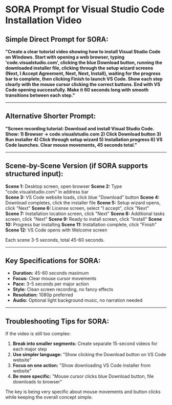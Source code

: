 # SORA Prompt for Visual Studio Code Installation Video

## Simple Direct Prompt for SORA:

**"Create a clear tutorial video showing how to install Visual Studio Code on Windows. Start with opening a web browser, typing 'code.visualstudio.com', clicking the blue Download button, running the downloaded installer file, clicking through the setup wizard screens (Next, I Accept Agreement, Next, Next, Install), waiting for the progress bar to complete, then clicking Finish to launch VS Code. Show each step clearly with the mouse cursor clicking the correct buttons. End with VS Code opening successfully. Make it 60 seconds long with smooth transitions between each step."**

---

## Alternative Shorter Prompt:

**"Screen recording tutorial: Download and install Visual Studio Code. Show: 1) Browser → code.visualstudio.com 2) Click Download button 3) Run installer 4) Click through setup wizard 5) Installation progress 6) VS Code launches. Clear mouse movements, 45 seconds total."**

---

## Scene-by-Scene Version (if SORA supports structured input):

**Scene 1:** Desktop screen, open browser
**Scene 2:** Type "code.visualstudio.com" in address bar  
**Scene 3:** VS Code website loads, click blue "Download" button
**Scene 4:** Download completes, click the installer file
**Scene 5:** Setup wizard opens, click "Next"
**Scene 6:** License screen, select "I accept", click "Next"  
**Scene 7:** Installation location screen, click "Next"
**Scene 8:** Additional tasks screen, click "Next"
**Scene 9:** Ready to install screen, click "Install"
**Scene 10:** Progress bar installing
**Scene 11:** Installation complete, click "Finish"
**Scene 12:** VS Code opens with Welcome screen

Each scene 3-5 seconds, total 45-60 seconds.

---

## Key Specifications for SORA:

- **Duration:** 45-60 seconds maximum
- **Focus:** Clear mouse cursor movements
- **Pace:** 3-5 seconds per major action
- **Style:** Clean screen recording, no fancy effects
- **Resolution:** 1080p preferred
- **Audio:** Optional light background music, no narration needed

---

## Troubleshooting Tips for SORA:

If the video is still too complex:

1. **Break into smaller segments:** Create separate 15-second videos for each major step
2. **Use simpler language:** "Show clicking the Download button on VS Code website"
3. **Focus on one action:** "Show downloading VS Code installer from website"
4. **Be more specific:** "Mouse cursor clicks blue Download button, file downloads to browser"

The key is being very specific about mouse movements and button clicks while keeping the overall concept simple.
